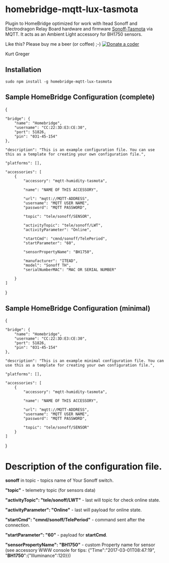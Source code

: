 # homebridge-mqtt-lux-tasmota

Plugin to HomeBridge optimized for work with Itead Sonoff and Electrodragon Relay Board hardware and firmware [Sonoff-Tasmota](https://github.com/arendst/Sonoff-Tasmota) via MQTT. It acts as an Ambient Light accessory for BH1750 sensors.

Like this? Please buy me a beer (or coffee) ;-) <a href="https://www.paypal.com/cgi-bin/webscr?cmd=_s-xclick&amp;hosted_button_id=CK56Q7SFHEHSW"><img src="http://macwyznawca.pl/donate-paypal2.png" alt="Donate a coder" data-canonical-src="http://macwyznawca.pl/donate-paypal.svg" style="max-width:100%;"></a>

Kurt Greger

Installation
--------------------
    sudo npm install -g homebridge-mqtt-lux-tasmota

Sample HomeBridge Configuration (complete)
--------------------

{
	
    "bridge": {
        "name": "Homebridge",
        "username": "CC:22:3D:E3:CE:30",
        "port": 51826,
        "pin": "031-45-154"
    },
    
    "description": "This is an example configuration file. You can use this as a template for creating your own configuration file.",
	
    "platforms": [],
	
	"accessories": [
		{
			"accessory": "mqtt-humidity-tasmota",
			
			"name": "NAME OF THIS ACCESSORY",
	
			"url": "mqtt://MQTT-ADDRESS",
			"username": "MQTT USER NAME",
			"password": "MQTT PASSWORD",
			
			"topic": "tele/sonoff/SENSOR",
			
			"activityTopic": "tele/sonoff/LWT",
			"activityParameter": "Online",
			
			"startCmd": "cmnd/sonoff/TelePeriod",
			"startParameter": "60",
			
			"sensorPropertyName": "BH1750",

			"manufacturer": "ITEAD",
			"model": "Sonoff TH",
			"serialNumberMAC": "MAC OR SERIAL NUMBER"
			
		}
	]
}

Sample HomeBridge Configuration (minimal)
--------------------

{
	
    "bridge": {
        "name": "Homebridge",
        "username": "CC:22:3D:E3:CE:30",
        "port": 51826,
        "pin": "031-45-154"
    },
    
    "description": "This is an example minimal configuration file. You can use this as a template for creating your own configuration file.",
	
    "platforms": [],
	
	"accessories": [
		{
			"accessory": "mqtt-humidity-tasmota",
			
			"name": "NAME OF THIS ACCESSORY",
	
			"url": "mqtt://MQTT-ADDRESS",
			"username": "MQTT USER NAME",
			"password": "MQTT PASSWORD",
			
			"topic": "tele/sonoff/SENSOR"
		}
	]
}

# Description of the configuration file.

**sonoff** in topic - topics name of Your Sonoff switch.

**"topic"** - telemetry topic (for sensors data)

**"activityTopic": "tele/sonoff/LWT"** - last will topic for check online state.

**"activityParameter": "Online"** - last will payload for online state.

**"startCmd": "cmnd/sonoff/TelePeriod"** -  command sent after the connection.

**"startParameter": "60"** - payload for **startCmd**.

**"sensorPropertyName": "BH1750"** - custom Property name for sensor (see accessory WWW console for tips:  {"Time":"2017-03-01T08:47:19", "**BH1750**":{"Illuminance":120}})
